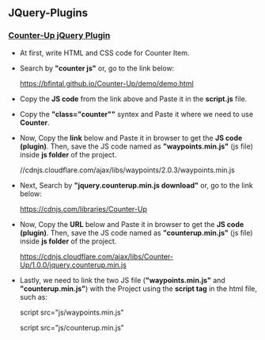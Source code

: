## JQuery-Plugins
### <ins> Counter-Up jQuery Plugin </ins>
- At first, write HTML and CSS code for Counter Item.
- Search by **"counter js"** or, go to the link below:

  https://bfintal.github.io/Counter-Up/demo/demo.html
- Copy the **JS code** from the link above and Paste it in the **script.js** file.
- Copy the **"class="counter""** syntex and Paste it where we need to use **Counter**.
- Now, Copy the **link** below and Paste it in browser to get the **JS code (plugin)**. Then, save the JS code named as **"waypoints.min.js"** (js file) inside **js folder** of the project.

  //cdnjs.cloudflare.com/ajax/libs/waypoints/2.0.3/waypoints.min.js
- Next, Search by **"jquery.counterup.min.js download"** or, go to the link below:

  https://cdnjs.com/libraries/Counter-Up
- Now, Copy the **URL** below and Paste it in browser to get the **JS code (plugin)**. Then, save the JS code named as **"counterup.min.js"** (js file) inside **js folder** of the project.

  https://cdnjs.cloudflare.com/ajax/libs/Counter-Up/1.0.0/jquery.counterup.min.js
- Lastly, we need to link the two JS file (**"waypoints.min.js"** and **"counterup.min.js"**) with the Project using the **script tag** in the html file, such as:

  script src="js/waypoints.min.js"
  
  script src="js/counterup.min.js"
  
  

